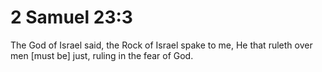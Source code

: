 # 2 Samuel 23:3

The God of Israel said, the Rock of Israel spake to me, He that ruleth over men [must be] just, ruling in the fear of God.